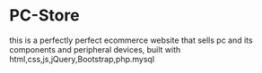 # PC-Store
this is a perfectly perfect  ecommerce website that sells pc and its components and peripheral devices, built with html,css,js,jQuery,Bootstrap,php.mysql 
